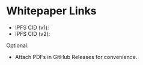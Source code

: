 Whitepaper Links
================
- IPFS CID (v1): <paste your v1 CID here>
- IPFS CID (v2): <paste your v2 CID here>

Optional:
- Attach PDFs in GitHub Releases for convenience.

